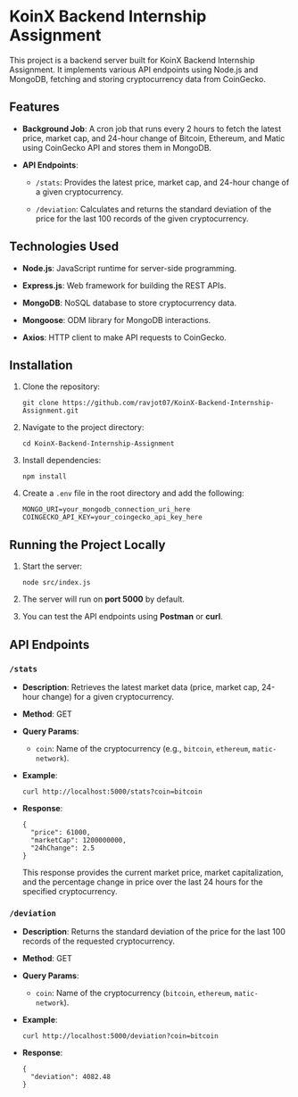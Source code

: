 
# KoinX Backend Internship Assignment

This project is a backend server built for KoinX Backend Internship Assignment. It implements various API endpoints using Node.js and MongoDB, fetching and storing cryptocurrency data from CoinGecko.

## Features

-   **Background Job**: A cron job that runs every 2 hours to fetch the latest price, market cap, and 24-hour change of Bitcoin, Ethereum, and Matic using CoinGecko API and stores them in MongoDB.

        
-   **API Endpoints**:
    
    -   `/stats`: Provides the latest price, market cap, and 24-hour change of a given cryptocurrency.

            
    -   `/deviation`: Calculates and returns the standard deviation of the price for the last 100 records of the given cryptocurrency.
        
            

## Technologies Used

-   **Node.js**: JavaScript runtime for server-side programming.
    

        
-   **Express.js**: Web framework for building the REST APIs.
    

-   **MongoDB**: NoSQL database to store cryptocurrency data.

        
-   **Mongoose**: ODM library for MongoDB interactions.
    

        
-   **Axios**: HTTP client to make API requests to CoinGecko.
    

        

    

## Installation

1.  Clone the repository:
    
    ```
    git clone https://github.com/ravjot07/KoinX-Backend-Internship-Assignment.git
    ```
    
2.  Navigate to the project directory:
    
    ```
    cd KoinX-Backend-Internship-Assignment
    ```
    
3.  Install dependencies:
    
    ```
    npm install
    ```
    
4.  Create a `.env` file in the root directory and add the following:
    
    ```
    MONGO_URI=your_mongodb_connection_uri_here
    COINGECKO_API_KEY=your_coingecko_api_key_here
    ```
    

## Running the Project Locally

1.  Start the server:
    
    ```
    node src/index.js
    ```
    
2.  The server will run on **port 5000** by default.
    
3.  You can test the API endpoints using **Postman** or **curl**.
    

## API Endpoints

### `/stats`

-   **Description**: Retrieves the latest market data (price, market cap, 24-hour change) for a given cryptocurrency.
    
-   **Method**: GET
    
-   **Query Params**:
    
    -   `coin`: Name of the cryptocurrency (e.g., `bitcoin`, `ethereum`, `matic-network`).
        
-   **Example**:
    
    ```
    curl http://localhost:5000/stats?coin=bitcoin
    ```
    
-   **Response**:
    
    ```
    {
      "price": 61000,
      "marketCap": 1200000000,
      "24hChange": 2.5
    }
    ```
    
    This response provides the current market price, market capitalization, and the percentage change in price over the last 24 hours for the specified cryptocurrency.
    

### `/deviation`

-   **Description**: Returns the standard deviation of the price for the last 100 records of the requested cryptocurrency.
    
-   **Method**: GET
    
-   **Query Params**:
    
    -   `coin`: Name of the cryptocurrency (`bitcoin`, `ethereum`, `matic-network`).
        
-   **Example**:
    
    ```
    curl http://localhost:5000/deviation?coin=bitcoin
    ```
    
-   **Response**:
    
    ```
    {
      "deviation": 4082.48
    }
    ```
    
    